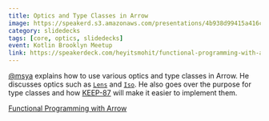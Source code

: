 ```yaml
---
title: Optics and Type Classes in Arrow
image: https://speakerd.s3.amazonaws.com/presentations/4b938d99415a416c8f908ac5302a66cb/slide_0.jpg
category: slidedecks
tags: [core, optics, slidedecks]
event: Kotlin Brooklyn Meetup
link: https://speakerdeck.com/heyitsmohit/functional-programming-with-arrow
---
```

[@msya](https://github.com/msya) explains how to use various optics and type classes in Arrow. He discusses optics such as
[`Lens`](https://arrow-kt.io/learn/immutable-data/lens/) and [`Iso`](https://arrow-kt.io/learn/immutable-data/prism-iso/). He also goes over the purpose for type classes and how [KEEP-87](https://github.com/Kotlin/KEEP/pull/87) will make it easier to implement them.

[Functional Programming with Arrow](https://speakerdeck.com/heyitsmohit/functional-programming-with-arrow)
